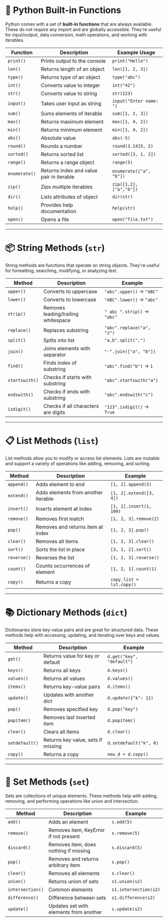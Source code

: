 # 📌 Python Built-in Functions

Python comes with a set of **built-in functions** that are always available. These do not require any import and are globally accessible. They're useful for input/output, data conversion, math operations, and working with iterables.

| Function       | Description                                      | Example Usage              |
|----------------|--------------------------------------------------|----------------------------|
| `print()`      | Prints output to the console                    | `print("Hello")`          |
| `len()`        | Returns length of an object                     | `len([1, 2, 3])`           |
| `type()`       | Returns type of an object                       | `type("abc")`             |
| `int()`        | Converts value to integer                       | `int("42")`               |
| `str()`        | Converts value to string                        | `str(123)`                 |
| `input()`      | Takes user input as string                     | `input("Enter name: ")`   |
| `sum()`        | Sums elements of iterable                      | `sum([1, 2, 3])`           |
| `max()`        | Returns maximum element                        | `max([1, 4, 2])`           |
| `min()`        | Returns minimum element                        | `min([1, 4, 2])`           |
| `abs()`        | Absolute value                                 | `abs(-5)`                  |
| `round()`      | Rounds a number                                | `round(3.1415, 2)`         |
| `sorted()`     | Returns sorted list                            | `sorted([3, 1, 2])`        |
| `range()`      | Returns a range object                         | `range(5)`                 |
| `enumerate()`  | Returns index and value pair in iterable      | `enumerate(["a", "b"])`   |
| `zip()`        | Zips multiple iterables                        | `zip([1,2],["a","b"])`    |
| `dir()`        | Lists attributes of object                     | `dir(str)`                 |
| `help()`       | Provides help documentation                    | `help(str)`                |
| `open()`       | Opens a file                                   | `open("file.txt")`        |

---

# 📦 String Methods (`str`)

String methods are functions that operate on string objects. They're useful for formatting, searching, modifying, or analyzing text.

| Method         | Description                          | Example                      |
|----------------|--------------------------------------|------------------------------|
| `upper()`      | Converts to uppercase                | `"abc".upper()` → `"ABC"`    |
| `lower()`      | Converts to lowercase                | `"ABC".lower()` → `"abc"`    |
| `strip()`      | Removes leading/trailing whitespace | `" abc ".strip()` → `"abc"`  |
| `replace()`    | Replaces substring                  | `"abc".replace("a", "z")`   |
| `split()`      | Splits into list                    | `"a,b".split(",")`          |
| `join()`       | Joins elements with separator       | `"-".join(["a", "b"])`      |
| `find()`       | Finds index of substring            | `"abc".find("b")` → `1`      |
| `startswith()` | Checks if starts with substring     | `"abc".startswith("a")`      |
| `endswith()`   | Checks if ends with substring       | `"abc".endswith("c")`        |
| `isdigit()`    | Checks if all characters are digits | `"123".isdigit()` → `True`   |

---

# 📋 List Methods (`list`)

List methods allow you to modify or access list elements. Lists are mutable and support a variety of operations like adding, removing, and sorting.

| Method       | Description                            | Example                      |
|--------------|----------------------------------------|------------------------------|
| `append()`   | Adds element to end                    | `[1, 2].append(3)`           |
| `extend()`   | Adds elements from another iterable    | `[1, 2].extend([3, 4])`      |
| `insert()`   | Inserts element at index              | `[1, 2].insert(1, 100)`      |
| `remove()`   | Removes first match                   | `[1, 2, 3].remove(2)`        |
| `pop()`      | Removes and returns item at index     | `[1, 2, 3].pop()`            |
| `clear()`    | Removes all items                     | `[1, 2, 3].clear()`          |
| `sort()`     | Sorts the list in place               | `[3, 1, 2].sort()`           |
| `reverse()`  | Reverses the list                     | `[1, 2, 3].reverse()`        |
| `count()`    | Counts occurrences of element         | `[1, 2, 1].count(1)`         |
| `copy()`     | Returns a copy                        | `copy_list = lst.copy()`     |

---

# 📚 Dictionary Methods (`dict`)

Dictionaries store key-value pairs and are great for structured data. These methods help with accessing, updating, and iterating over keys and values.

| Method         | Description                            | Example                          |
|----------------|----------------------------------------|----------------------------------|
| `get()`        | Returns value for key or default       | `d.get("key", "default")`       |
| `keys()`       | Returns all keys                      | `d.keys()`                       |
| `values()`     | Returns all values                    | `d.values()`                     |
| `items()`      | Returns key-value pairs               | `d.items()`                      |
| `update()`     | Updates with another dict             | `d.update({"k": 1})`             |
| `pop()`        | Removes specified key                 | `d.pop("key")`                  |
| `popitem()`    | Removes last inserted item            | `d.popitem()`                    |
| `clear()`      | Clears all items                      | `d.clear()`                      |
| `setdefault()` | Returns key value, sets if missing    | `d.setdefault("k", 0)`          |
| `copy()`       | Returns a copy                        | `new_d = d.copy()`               |

---

# 🔢 Set Methods (`set`)

Sets are collections of unique elements. These methods help with adding, removing, and performing operations like union and intersection.

| Method         | Description                            | Example                          |
|----------------|----------------------------------------|----------------------------------|
| `add()`        | Adds an element                        | `s.add(5)`                       |
| `remove()`     | Removes item, KeyError if not present | `s.remove(5)`                    |
| `discard()`    | Removes item, does nothing if missing | `s.discard(5)`                   |
| `pop()`        | Removes and returns arbitrary item     | `s.pop()`                        |
| `clear()`      | Removes all elements                  | `s.clear()`                      |
| `union()`      | Returns union of sets                 | `s1.union(s2)`                   |
| `intersection()`| Common elements                      | `s1.intersection(s2)`            |
| `difference()` | Difference between sets               | `s1.difference(s2)`              |
| `update()`     | Updates set with elements from another| `s.update(s2)`                   |
